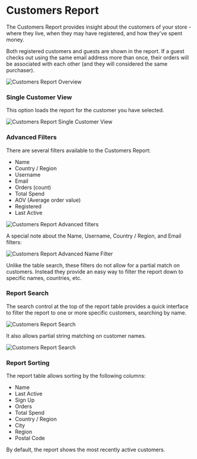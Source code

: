 # Customers Report

The Customers Report provides insight about the customers of your store - where they live, when they may have registered, and how they've spent money.

Both registered customers and guests are shown in the report. If a guest checks out using the same email address more than once, their orders will be associated with each other (and they will considered the same purchaser).

![Customers Report Overview](images/analytics-customers-report.png)

### Single Customer View

This option loads the report for the customer you have selected.

![Customers Report Single Customer View](images/analytics-customers-report-single-customer.png)

### Advanced Filters

There are several filters available to the Customers Report:

- Name
- Country / Region
- Username
- Email
- Orders (count)
- Total Spend
- AOV (Average order value)
- Registered
- Last Active

![Customers Report Advanced filters](images/analytics-customers-report-advanced-filters.png)

A special note about the Name, Username, Country / Region, and Email filters:

![Customers Report Advanced Name Filter](images/analytics-customers-report-name-filter.png)

Unlike the table search, these filters do not allow for a partial match on customers. Instead they provide an easy way to filter the report down to specific names, countries, etc.

### Report Search

The search control at the top of the report table provides a quick interface to filter the report to one or more specific customers, searching by name.

![Customers Report Search](images/analytics-customers-report-table-search.png)

It also allows partial string matching on customer names.

![Customers Report Search](images/analytics-customers-report-table-search-partial-string.png)

### Report Sorting

The report table allows sorting by the following columns:

- Name
- Last Active
- Sign Up
- Orders
- Total Spend
- Country / Region
- City
- Region
- Postal Code

By default, the report shows the most recently active customers.
